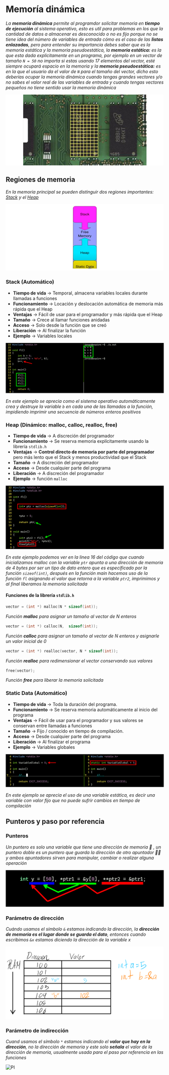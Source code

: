 # Memoría dinámica

_La **memoria dinámica** permite al programdor solicitar memoria en **tiempo de ejecución** al sistema operativo, esto es util para problemas en los que la cantidad de datos a almacenar es desconocido o no es fijo porque no se tiene idea del número de variables de entrada cómo es el caso de las **listas enlazadas**, pero para entender su importancia debes saber que es la memoria estática y la memoria pseudoestática, la **memoria estática:** es la que esta dada explicitamente en un programa, por ejemplo en un vector de tamaño `N = 50` no importa si estas usando 17 elementos del vector, esté siempre ocupará espacio en la memoria y la **memoria pseudoestática:** es en la que el usuario da el valor de `N` para el tamaño del vector, dicho esto deberías ocupar la memoría dinámica cuando tengas grandes vectores y/o no sabes el valor real de las variables de entrada y cuando tengas vectores pequeños no tiene sentido usar la memoria dinámica_

![DM](/00.-Sources/Images/DM.png)

## Regiones de memoria
_En la memoria principal se pueden distinguir dos regiones importantes: [Stack](#stack-automático) y el [Heap](#heap-dinámico-malloc-calloc-realloc-free)_

![RM](/00.-Sources/Images/RM.png)

### Stack (Automático)

- **Tiempo de vida** → Temporal, almacena variables locales durante llamadas a funciones
- **Funcionamiento** → Locación y deslocación automática de memoria más rápida que el Heap
- **Ventajas** → Fácil de usar para el programador y más rápida que el Heap
- **Tamaño** → Crece al llamar funciones anidadas
- **Acceso** → Solo desde la función que se creó
- **Liberación** → Al finalizar la función
- **Ejemplo** → Variables locales

![Stack](/00.-Sources/Images/Stack.png)

_En este ejemplo se aprecia como el sistema operativo automáticamente crea y destruye la variable `b` en cada una de las llamadas a la función, impidiendo imprimir una secuencia de números enteros positivos_


### Heap (Dinámico: malloc, calloc, realloc, free)	

- **Tiempo de vida** → A discreción del programador
- **Funcionamiento** → Se reserva memoria explícitamente usando la librería `stdlib.h`
- **Ventajas** → **Control directo de memoria por parte del programador** pero más lento que el Stack y menos productividad que el Stack
- **Tamaño** → A discreción del programador
- **Acceso** → Desde cualquier parte del programa
- **Liberación** → A discreción del programador
- **Ejemplo** → función `malloc`

![](/00.-Sources/Images/Heap.png)

_En este ejemplo podemos ver en la linea 16 del código que cuando inicializamos malloc con la variable `ptr` apunta a una dirección de memoria de 4 bytes por ser un tipo de dato entero que es especificado por la función `sizeof(int)`, después en la función main hacemos uso de la función `fl` asignando el valor que retorna a la variable `ptr2`, imprimimos y al final liberamos la memoria solicitada_

#### Funciones de la librería `stdlib.h`

```C
vector = (int *) malloc(N * sizeof(int)); 
```
_Función **malloc** para asignar un tamaño al vector de N enteros_

```C
vector = (int *) calloc(N,  sizeof(int)); 
```
_Función **calloc** para asignar un tamaño al vector de N enteros y asignarle un valor inicial de 0_

```C
vector = (int *) realloc(vector, N * sizeof(int)); 
```
_Función **realloc** para redimensionar el vector conservando sus valores_

```C
free(vector);
```
_Función **free** para liberar la memoria solicitada_



### Static Data (Automático)

- **Tiempo de vida** → Toda la duración del programa.
- **Funcionamiento** → Se reserva memoria automáticamente al inicio del programa
- **Ventajas** → Fácil de usar para el programador y sus valores se conservan entre llamadas a funciones
- **Tamaño** → Fijo / conocido en tiempo de compilación.
- **Acceso** → Desde cualquier parte del programa
- **Liberación** → Al finalizar el programa
- **Ejemplo** → Variables globales

![SD](/00.-Sources/Images/SD.png)

_En este ejemplo se aprecia el uso de una variable estática, es decir una variable con valor fijo que no puede sufrir cambios en tiempo de compilación_

## Punteros y paso por referencia

### Punteros

_Un puntero es solo una variable que tiene una dirección de memoria 🎈 , un puntero doble es un puntero que guarda la dirección de otro apuntador 🎈🎈 y ambos apuntadores sirven para manipular, cambiar o realizar alguna operación_

![P](/00.-Sources/Images/Ptr.png)

### Parámetro de dirección

_Cuándo usamos el símbolo `&` estamos indicando la dirección, la **dirección de memoria es el lugar donde se guarda el dato**, entonces cuando escribimos `&x` estamos diciendo la dirección de la variable x_

![PD](/00.-Sources/Images/PD.png)

### Parámetro de indirección

_Cuand usamos el símbolo `*` estamos indicando el **valor que hay en la dirección**, no la dirección de memoria y este solo **señala** el valor de la dirección de memoria, usualmente usada para el paso por referencia en las funciones_

![PI](/00.-Sources/Images/PI.png)


